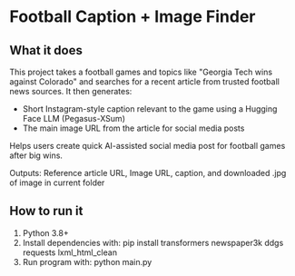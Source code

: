 # Football Caption + Image Finder

## What it does
This project takes a football games and topics like "Georgia Tech wins against Colorado" and searches for a recent article from trusted football news sources. It then generates:  
- Short Instagram-style caption relevant to the game using a Hugging Face LLM (Pegasus-XSum)  
- The main image URL from the article for social media posts  

Helps users create quick AI-assisted social media post for football games after big wins.

Outputs: Reference article URL, Image URL, caption, and downloaded .jpg of image in current folder

## How to run it
1. Python 3.8+
2. Install dependencies with: 
pip install transformers newspaper3k ddgs requests lxml_html_clean
3. Run program with:
python main.py
